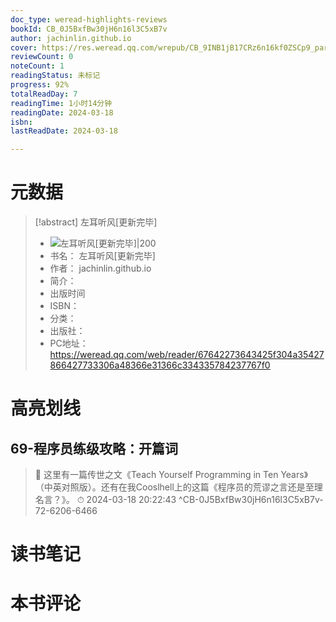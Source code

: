 ```yaml
---
doc_type: weread-highlights-reviews
bookId: CB_0J5BxfBw30jH6n16l3C5xB7v
author: jachinlin.github.io
cover: https://res.weread.qq.com/wrepub/CB_9INB1jB17CRz6n16kf0ZSCp9_parsecover
reviewCount: 0
noteCount: 1
readingStatus: 未标记
progress: 92%
totalReadDay: 7
readingTime: 1小时14分钟
readingDate: 2024-03-18
isbn: 
lastReadDate: 2024-03-18

---
```

# 元数据
> [!abstract] 左耳听风[更新完毕]
> - ![ 左耳听风[更新完毕]|200](https://res.weread.qq.com/wrepub/CB_9INB1jB17CRz6n16kf0ZSCp9_parsecover)
> - 书名： 左耳听风[更新完毕]
> - 作者： jachinlin.github.io
> - 简介： 
> - 出版时间 
> - ISBN： 
> - 分类： 
> - 出版社： 
> - PC地址：https://weread.qq.com/web/reader/67642273643425f304a35427866427733306a48366e31366c334335784237767f0

# 高亮划线

## 69-程序员练级攻略：开篇词

> 📌 这里有一篇传世之文《Teach Yourself Programming in Ten Years》（中英对照版）。还有在我Cooslhell上的这篇《程序员的荒谬之言还是至理名言？》。 
> ⏱ 2024-03-18 20:22:43 ^CB-0J5BxfBw30jH6n16l3C5xB7v-72-6206-6466

# 读书笔记

# 本书评论
